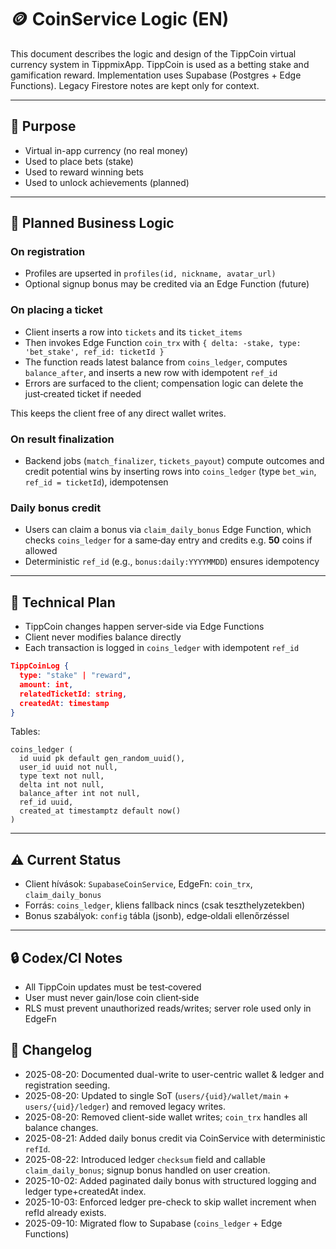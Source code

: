 # 🪙 CoinService Logic (EN)

This document describes the logic and design of the TippCoin virtual currency system in TippmixApp.
TippCoin is used as a betting stake and gamification reward.
Implementation uses Supabase (Postgres + Edge Functions). Legacy Firestore notes are kept only
for context.

---

## 🎯 Purpose

- Virtual in-app currency (no real money)
- Used to place bets (stake)
- Used to reward winning bets
- Used to unlock achievements (planned)

---

## 🧠 Planned Business Logic

### On registration

- Profiles are upserted in `profiles(id, nickname, avatar_url)`
- Optional signup bonus may be credited via an Edge Function (future)

### On placing a ticket

- Client inserts a row into `tickets` and its `ticket_items`
- Then invokes Edge Function `coin_trx` with `{ delta: -stake, type: 'bet_stake', ref_id: ticketId }`
- The function reads latest balance from `coins_ledger`, computes `balance_after`, and inserts a new
  row with idempotent `ref_id`
- Errors are surfaced to the client; compensation logic can delete the just‑created ticket if needed

This keeps the client free of any direct wallet writes.

### On result finalization

- Backend jobs (`match_finalizer`, `tickets_payout`) compute outcomes and credit potential wins by
  inserting rows into `coins_ledger` (type `bet_win`, `ref_id = ticketId`), idempotensen

### Daily bonus credit

- Users can claim a bonus via `claim_daily_bonus` Edge Function, which checks `coins_ledger` for a
  same‑day entry and credits e.g. **50** coins if allowed
- Deterministic `ref_id` (e.g., `bonus:daily:YYYYMMDD`) ensures idempotency

---

## 🧾 Technical Plan

- TippCoin changes happen server‑side via Edge Functions
- Client never modifies balance directly
- Each transaction is logged in `coins_ledger` with idempotent `ref_id`

```json
TippCoinLog {
  type: "stake" | "reward",
  amount: int,
  relatedTicketId: string,
  createdAt: timestamp
}
```

Tables:

```
coins_ledger (
  id uuid pk default gen_random_uuid(),
  user_id uuid not null,
  type text not null,
  delta int not null,
  balance_after int not null,
  ref_id uuid,
  created_at timestamptz default now()
)
```

---

## ⚠️ Current Status

- Client hívások: `SupabaseCoinService`, EdgeFn: `coin_trx`, `claim_daily_bonus`
- Forrás: `coins_ledger`, kliens fallback nincs (csak teszthelyzetekben)
- Bonus szabályok: `config` tábla (jsonb), edge‑oldali ellenőrzéssel

---

## 🔒 Codex/CI Notes

- All TippCoin updates must be test‑covered
- User must never gain/lose coin client‑side
- RLS must prevent unauthorized reads/writes; server role used only in EdgeFn

## 📘 Changelog

- 2025-08-20: Documented dual-write to user-centric wallet & ledger and registration seeding.
- 2025-08-20: Updated to single SoT (`users/{uid}/wallet/main` + `users/{uid}/ledger`) and removed legacy writes.
- 2025-08-20: Removed client-side wallet writes; `coin_trx` handles all balance changes.
- 2025-08-21: Added daily bonus credit via CoinService with deterministic `refId`.
- 2025-08-22: Introduced ledger `checksum` field and callable `claim_daily_bonus`; signup bonus handled on user creation.
- 2025-10-02: Added paginated daily bonus with structured logging and ledger type+createdAt index.
- 2025-10-03: Enforced ledger pre-check to skip wallet increment when refId already exists.
- 2025-09-10: Migrated flow to Supabase (`coins_ledger` + Edge Functions)
